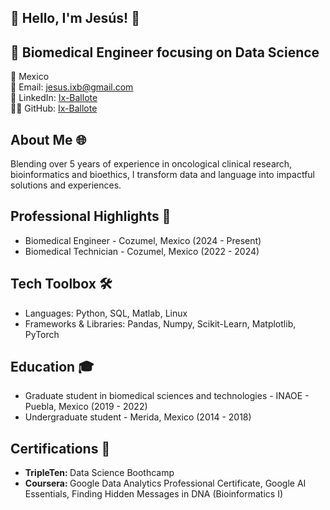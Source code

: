 ## 👋 Hello, I'm Jesús! 👋

## 🚀 Biomedical Engineer focusing on Data Science

📍 Mexico <br>
📧 Email: jesus.ixb@gmail.com <br>
🔗 LinkedIn: [Ix-Ballote](www.linkedin.com/in/adrian-ix-ballote) <br>
👨‍💻 GitHub: [Ix-Ballote](https://github.com/Ix-Ballote) <br>

## About Me 🌐
Blending over 5 years of experience in oncological clinical research, bioinformatics and bioethics, I transform data and language into impactful solutions and experiences.

## Professional Highlights 🌟
* Biomedical Engineer - Cozumel, Mexico (2024 - Present)
* Biomedical Technician - Cozumel, Mexico (2022 - 2024)

## Tech Toolbox 🛠️
* Languages: Python, SQL, Matlab, Linux
* Frameworks & Libraries: Pandas, Numpy, Scikit-Learn, Matplotlib, PyTorch

## Education 🎓
* Graduate student in biomedical sciences and technologies - INAOE - Puebla, Mexico (2019 - 2022)
* Undergraduate student - Merida, Mexico (2014 - 2018)

## Certifications 📜
* <b> TripleTen: </b> Data Science Boothcamp
* <b> Coursera: </b> Google Data Analytics Professional Certificate, Google AI Essentials, Finding Hidden Messages in DNA (Bioinformatics I)


<!--
**Ix-Ballote/Ix-Ballote** is a ✨ _special_ ✨ repository because its `README.md` (this file) appears on your GitHub profile.

Here are some ideas to get you started:

- 🔭 I’m currently working on ...
- 🌱 I’m currently learning ...
- 👯 I’m looking to collaborate on ...
- 🤔 I’m looking for help with ...
- 💬 Ask me about ...
- 📫 How to reach me: ...
- 😄 Pronouns: ...
- ⚡ Fun fact: ...
-->
